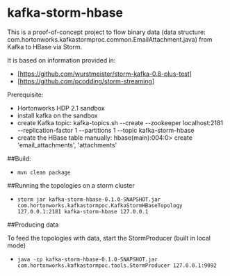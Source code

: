 kafka-storm-hbase
=========================

This is a proof-of-concept project to flow binary data (data structure: com.hortonworks.kafkastormproc.common.EmailAttachment.java) from Kafka to HBase via Storm. 

It is based on information provided in:

- [https://github.com/wurstmeister/storm-kafka-0.8-plus-test]
- [https://github.com/pcodding/storm-streaming] 

Prerequisite:

- Hortonworks HDP 2.1 sandbox
- install kafka on the sandbox
- create Kafka topic: kafka-topics.sh --create --zookeeper localhost:2181 --replication-factor 1 --partitions 1 --topic kafka-storm-hbase
- create the HBase table manually: 
       hbase(main):004:0> create 'email_attachments', 'attachments' 

##Build:

- ```mvn clean package```

##Running the topologies on a storm cluster

- ```storm jar kafka-storm-hbase-0.1.0-SNAPSHOT.jar com.hortonworks.kafkastormpoc.KafkaStormHBaseTopology 127.0.0.1:2181 kafka-storm-hbase 127.0.0.1```


##Producing data

To feed the topologies with data, start the StormProducer (built in local mode)

- ```java -cp kafka-storm-hbase-0.1.0-SNAPSHOT.jar com.hortonworks.kafkastormpoc.tools.StormProducer 127.0.0.1:9092```


